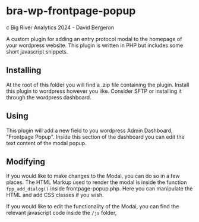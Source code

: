 # bra-wp-frontpage-popup
c Big River Analytics 2024 - David Bergeron

A custom plugin for adding an entry protocol modal to the homepage
of your wordpress website. This plugin is written in PHP but includes
some short javascript snippets.


## Installing
At the root of this folder you will find a .zip file containing the 
plugin. Install this plugin to wordpress however you like. Consider SFTP
or installing it through the wordpress dashboard.

## Using
This plugin will add a new field to you wordpress Admin Dashboard,
"Frontpage Popup". Inside this section of the dashboard you can edit
the text content of the modal popup.

## Modifying

If you would like to make changes to the Modal, you can do so 
in a few places. The HTML Markup used to render the modal is 
inside the function `fpp_add_dialog()` inside frontpage-popup.php. 
Here you can manipulate the HTML and add CSS classes if you wish.

If you would like to edit the functionality of the Modal, you can find the 
relevant javascript code inside the `/js` folder,

